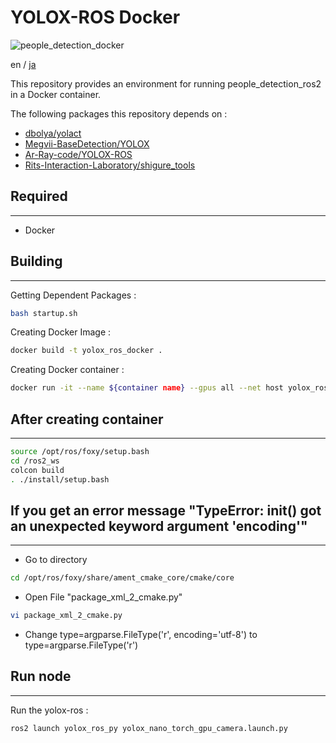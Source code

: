 # YOLOX-ROS Docker

![people_detection_docker](https://img.shields.io/badge/people_detection_ros2-docker-blue)

en / [ja](./README_ja.md)

This repository provides an environment for running people_detection_ros2 in a Docker container.

The following packages this repository depends on :
- [dbolya/yolact](https://github.com/dbolya/yolact/tree/master)
- [Megvii-BaseDetection/YOLOX](https://github.com/Megvii-BaseDetection/YOLOX.git)
- [Ar-Ray-code/YOLOX-ROS](https://github.com/Ar-Ray-code/YOLOX-ROS.git)
- [Rits-Interaction-Laboratory/shigure_tools](https://github.com/Rits-Interaction-Laboratory/shigure_tools)


## Required

---

- Docker


## Building

---

Getting Dependent Packages :
```bash
bash startup.sh
```

Creating Docker Image :
```bash
docker build -t yolox_ros_docker .
```

Creating Docker container :
```bash
docker run -it --name ${container name} --gpus all --net host yolox_ros_docker:latest
```

## After creating container

---

```bash
source /opt/ros/foxy/setup.bash
cd /ros2_ws
colcon build
. ./install/setup.bash
```

## If you get an error message "TypeError: __init__() got an unexpected keyword argument 'encoding'"

---

- Go to directory
```bash
cd /opt/ros/foxy/share/ament_cmake_core/cmake/core
```
- Open File "package_xml_2_cmake.py"
```bash
vi package_xml_2_cmake.py
```
- Change type=argparse.FileType('r', encoding='utf-8') to type=argparse.FileType('r')


## Run node

---

Run the yolox-ros :
```bash
ros2 launch yolox_ros_py yolox_nano_torch_gpu_camera.launch.py
```
